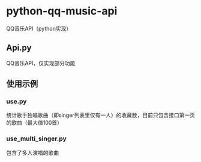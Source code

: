 # python-qq-music-api
QQ音乐API（python实现）
## Api.py
QQ音乐API，仅实现部分功能
## 使用示例
### use.py
统计歌手独唱歌曲（即singer列表里仅有一人）的收藏数，目前只包含接口第一页的歌曲（最大值100首）
### use_multi_singer.py
包含了多人演唱的歌曲
